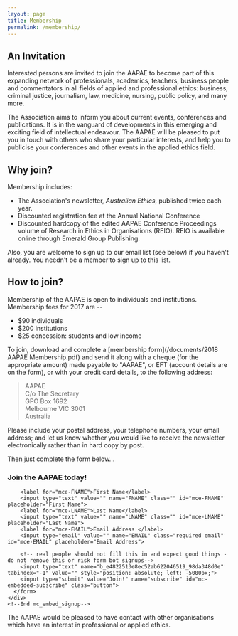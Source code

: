 ```yaml
---
layout: page
title: Membership
permalink: /membership/
---
```


## An Invitation

Interested persons are invited to join the AAPAE to become part of this expanding network of professionals, academics, teachers, business people and commentators in all fields of applied and professional ethics: business, criminal justice, journalism, law, medicine, nursing, public policy, and many more. 

The Association aims to inform you about current events, conferences and publications. It is in the vanguard of developments in this emerging and exciting field of intellectual endeavour. The AAPAE will be pleased to put you in touch with others who share your particular interests, and help you to publicise your conferences and other events in the applied ethics field.

## Why join?

Membership includes:

- The Association's newsletter, _Australian Ethics_, published twice each year.
- Discounted registration fee at the Annual National Conference
- Discounted hardcopy of the edited AAPAE Conference Proceedings volume of Research in Ethics in Organisations (REIO). REIO is available online through Emerald Group Publishing.

Also, you are welcome to sign up to our email list (see below) if you haven't already. You needn't be a member to sign up to this list.
 

## How to join?

Membership of the AAPAE is open to individuals and institutions. Membership fees for 2017 are --

- $90 individuals
- $200 institutions
- $25 concession: students and low income

To join, download and complete a [membership form](/documents/2018 AAPAE Membership.pdf) and send it along with a cheque (for the appropriate amount) made payable to "AAPAE", or EFT (account details are on the form), or with your credit card details, to the following address:

> AAPAE  
> C/o The Secretary  
> GPO Box 1692  
> Melbourne  VIC  3001    
> Australia  

Please include your postal address, your telephone numbers, your email address; and let us know whether you would like to receive the newsletter electronically rather than in hard copy by post.

Then just complete the form below...


<section class="signup">
   <div class="wrapper">
    <!-- Begin MailChimp Signup Form -->
    <div id="mc_embed_signup">
      <form action="//aapae.us9.list-manage.com/subscribe/post?u=e4822513e8ec52ab622046519&amp;id=98da348d0e" method="post" id="mc-embedded-subscribe-form" name="mc-embedded-subscribe-form" class="validate" target="_blank" novalidate>
        <h3>Join the AAPAE today!</h3>
        <div class="response" id="mce-error-response" style="display:none"></div>
        <div class="response" id="mce-success-response" style="display:none"></div>

        <label for="mce-FNAME">First Name</label>            
        <input type="text" value="" name="FNAME" class="" id="mce-FNAME" placeholder="First Name">
        <label for="mce-LNAME">Last Name</label>            
        <input type="text" value="" name="LNAME" class="" id="mce-LNAME" placeholder="Last Name">
        <label for="mce-EMAIL">Email Address </label>            
        <input type="email" value="" name="EMAIL" class="required email" id="mce-EMAIL" placeholder="Email Address">

        <!-- real people should not fill this in and expect good things - do not remove this or risk form bot signups-->            
        <input type="text" name="b_e4822513e8ec52ab622046519_98da348d0e" tabindex="-1" value="" style="position: absolute; left: -5000px;">
        <input type="submit" value="Join!" name="subscribe" id="mc-embedded-subscribe" class="button">
      </form>
    </div>
    <!--End mc_embed_signup-->
  </div>
</section>   

The AAPAE would be pleased to have contact with other organisations which have an interest in professional or applied ethics.



